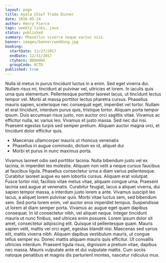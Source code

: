 ```yaml
---
layout: page
title: Ayala Chief Trade Dinner
date: 2016-05-24
author: Henry Pierce
tags: weekly links, java
status: published
summary: Phasellus viverra neque varius nisi.
banner: images/banner/wedding.jpg
booking:
  startDate: 12/27/2017
  endDate: 12/31/2017
  ctyhocn: BDQHXHX
  groupCode: ACTD
published: true
---
```

Nulla id metus in purus tincidunt luctus in a enim. Sed eget viverra dui. Nullam risus mi, tincidunt at pulvinar vel, ultricies et lorem. In iaculis quis urna quis elementum. Pellentesque porttitor laoreet lacus, ut tincidunt lectus tempor vel. Morbi at massa porttitor lectus pharetra cursus. Phasellus mauris sapien, scelerisque nec consequat eget, imperdiet vel tortor. Nullam et erat tincidunt, interdum purus quis, tristique tortor. Aliquam porta tempor ipsum. Duis accumsan risus justo, non auctor orci sagittis vitae. Vivamus ac efficitur nulla, ac varius leo. Vivamus et justo massa. Sed nec dui nisi. Praesent egestas turpis sed semper pretium. Aliquam auctor magna orci, et tincidunt dolor efficitur quis.

* Maecenas ullamcorper mauris ut rhoncus venenatis
* Phasellus in augue commodo, dictum ex id, aliquet dui
* Morbi et purus in nunc maximus porta.

Vivamus laoreet odio sed porttitor lacinia. Nulla bibendum justo vel ex lacinia, in imperdiet leo molestie. Aliquam non velit a neque cursus faucibus at faucibus ligula. Phasellus consectetur urna a diam varius pellentesque. Curabitur laoreet augue eu sem lobortis cursus. Aliquam erat volutpat. Fusce tortor nisl, facilisis vitae metus vitae, aliquam congue urna. Praesent lacinia sed augue at venenatis. Curabitur feugiat, lacus a aliquet viverra, dui sapien tempor massa, a interdum justo lorem a ante. Vivamus suscipit leo lacus, a aliquet lorem pulvinar quis. Morbi vitae luctus sem, sed bibendum sem. Sed porta lorem enim, vel auctor eros imperdiet tempus.
Suspendisse ut lorem at diam semper porta. Vivamus ac augue eget quam dapibus consequat. In id consectetur nibh, vel aliquet neque. Integer tincidunt mauris ut nunc finibus, sed ultrices enim posuere. Lorem ipsum dolor sit amet, consectetur adipiscing elit. Quisque id pellentesque quam. Mauris sapien velit, mattis vel orci eget, egestas blandit nisi. Maecenas sed varius elit, mattis viverra nibh. Aliquam dapibus vestibulum mauris, ut congue tellus semper eu. Donec mattis aliquam mauris quis efficitur. Ut convallis ultricies interdum. Praesent ligula risus, dignissim a pretium vitae, dapibus nec massa. Mauris vulputate ante et dui vulputate mattis. Cum sociis natoque penatibus et magnis dis parturient montes, nascetur ridiculus mus.
